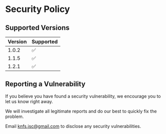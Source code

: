 # Security Policy

## Supported Versions

| Version | Supported          |
| ------- | ------------------ |
| 1.0.2   | :white_check_mark: |
| 1.1.5   | :white_check_mark: |
| 1.2.1   | :white_check_mark: |


## Reporting a Vulnerability

If you believe you have found a security vulnerability, we encourage you to let us know right away.

We will investigate all legitimate reports and do our best to quickly fix the problem.

Email knfs.jsc@gmail.com to disclose any security vulnerabilities.
